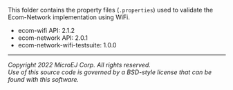This folder contains the property files (`.properties`) used to validate the Ecom-Network implementation using WiFi.

- ecom-wifi API: 2.1.2
- ecom-network API: 2.0.1
- ecom-network-wifi-testsuite: 1.0.0

---

_Copyright 2022 MicroEJ Corp. All rights reserved._  
_Use of this source code is governed by a BSD-style license that can be found with this software._  
